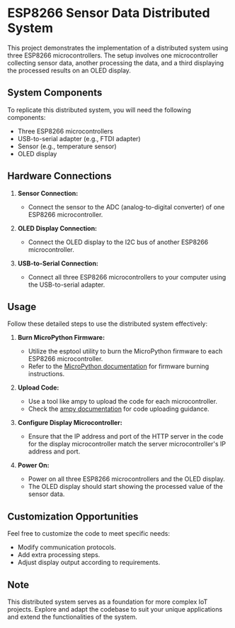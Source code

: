# ESP8266 Sensor Data Distributed System

This project demonstrates the implementation of a distributed system using three ESP8266 microcontrollers. The setup involves one microcontroller collecting sensor data, another processing the data, and a third displaying the processed results on an OLED display.

## System Components

To replicate this distributed system, you will need the following components:

- Three ESP8266 microcontrollers
- USB-to-serial adapter (e.g., FTDI adapter)
- Sensor (e.g., temperature sensor)
- OLED display

## Hardware Connections

1. **Sensor Connection:**
   - Connect the sensor to the ADC (analog-to-digital converter) of one ESP8266 microcontroller.

2. **OLED Display Connection:**
   - Connect the OLED display to the I2C bus of another ESP8266 microcontroller.

3. **USB-to-Serial Connection:**
   - Connect all three ESP8266 microcontrollers to your computer using the USB-to-serial adapter.

## Usage

Follow these detailed steps to use the distributed system effectively:

1. **Burn MicroPython Firmware:**
   - Utilize the esptool utility to burn the MicroPython firmware to each ESP8266 microcontroller.
   - Refer to the [MicroPython documentation](https://micropython.org/download#esp8266) for firmware burning instructions.

2. **Upload Code:**
   - Use a tool like ampy to upload the code for each microcontroller.
   - Check the [ampy documentation](https://github.com/pycampers/ampy) for code uploading guidance.

3. **Configure Display Microcontroller:**
   - Ensure that the IP address and port of the HTTP server in the code for the display microcontroller match the server microcontroller's IP address and port.

4. **Power On:**
   - Power on all three ESP8266 microcontrollers and the OLED display.
   - The OLED display should start showing the processed value of the sensor data.

## Customization Opportunities

Feel free to customize the code to meet specific needs:

- Modify communication protocols.
- Add extra processing steps.
- Adjust display output according to requirements.

## Note

This distributed system serves as a foundation for more complex IoT projects. Explore and adapt the codebase to suit your unique applications and extend the functionalities of the system.
